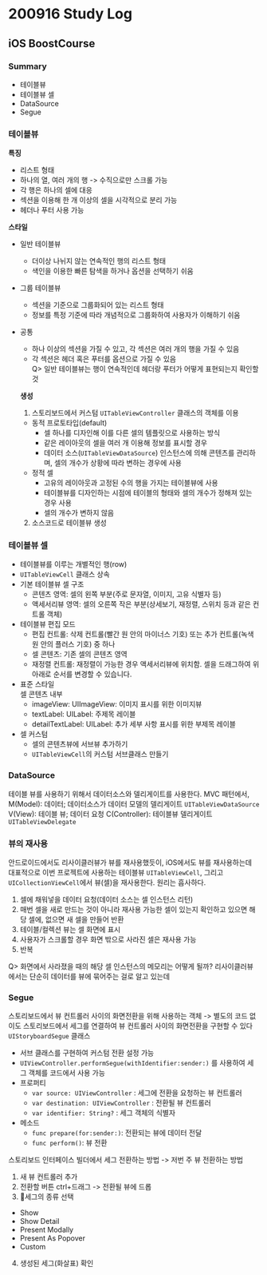 # 200916 Study Log

## iOS BoostCourse
### Summary
* 테이블뷰
* 테이블뷰 셀
* DataSource
* Segue


### 테이블뷰
<b>특징</b>
* 리스트 형태
* 하나의 열, 여러 개의 행 -> 수직으로만 스크롤 가능
* 각 행은 하나의 셀에 대응
* 섹션을 이용해 한 개 이상의 셀을 시각적으로 분리 가능
* 헤더나 푸터 사용 가능

<b>스타일</b>
* 일반 테이블뷰  
  * 더이상 나뉘지 않는 연속적인 행의 리스트 형태
  * 색인을 이용한 빠른 탐색을 하거나 옵션을 선택하기 쉬움
* 그룹 테이블뷰  
  * 섹션을 기준으로 그룹화되어 있는 리스트 형태
  * 정보를 특정 기준에 따라 개념적으로 그룹화하여 사용자가 이해하기 쉬움
* 공통
  * 하나 이상의 섹션을 가질 수 있고, 각 섹션은 여러 개의 행을 가질 수 있음
  * 각 섹션은 헤더 혹은 푸터를 옵션으로 가질 수 있음  
  Q> 일반 테이블뷰는 행이 연속적인데 헤더랑 푸터가 어떻게 표현되는지 확인할 것

  <b>생성</b>
  1. 스토리보드에서 커스텀 `UITableViewController` 클래스의 객체를 이용
    - 동적 프로토타입(default)  
      - 셀 하나를 디자인해 이를 다른 셀의 템플릿으로 사용하는 방식
      - 같은 레이아웃의 셀을 여러 개 이용해 정보를 표시할 경우
      - 데이터 소스(`UITableViewDataSource`) 인스턴스에 의해 콘텐츠를 관리하며, 셀의 개수가 상황에 따라 변하는 경우에 사용
    - 정적 셀
      - 고유의 레이아웃과 고정된 수의 행을 가지는 테이블뷰에 사용
      - 테이블뷰를 디자인하는 시점에 테이블의 형태와 셀의 개수가 정해져 있는 경우 사용
      - 셀의 개수가 변하지 않음
  2. 소스코드로 테이블뷰 생성

### 테이블뷰 셀
* 테이블뷰를 이루는 개별적인 행(row)
* `UITableViewCell` 클래스 상속
* 기본 테이블뷰 셀 구조
  * 콘텐츠 영역: 셀의 왼쪽 부분(주로 문자열, 이미지, 고유 식별자 등)
  * 액세서리뷰 영역: 셀의 오른쪽 작은 부분(상세보기, 재정렬, 스위치 등과 같은 컨트롤 객체)
* 테이블뷰 편집 모드
  * 편집 컨트롤: 삭제 컨트롤(빨간 원 안의 마이너스 기호) 또는 추가 컨트롤(녹색 원 안의 플러스 기호) 중 하나
  * 셀 콘텐츠: 기존 셀의 콘텐츠 영역
  * 재정렬 컨트롤: 재정렬이 가능한 경우 액세서리뷰에 위치함. 셀을 드래그하여 위아래로 순서를 변경할 수 있습니다.
* 표준 스타일  
셀 콘텐츠 내부
  * imageView: UIImageView: 이미지 표시를 위한 이미지뷰
  * textLabel: UILabel: 주제목 레이블
  * detailTextLabel: UILabel: 추가 세부 사항 표시를 위한 부제목 레이블
* 셀 커스텀
  * 셀의 콘텐츠뷰에 서브뷰 추가하기
  * `UITableViewCell`의 커스텀 서브클래스 만들기

### DataSource
테이블 뷰를 사용하기 위해서 데이터소스와 델리게이트를 사용한다.
MVC 패턴에서,
M(Model): 데이터; 데이터소스가 데이터 모델의 델리게이트 `UITableViewDataSource`
V(View): 테이블 뷰; 데이터 요청
C(Controller): 테이블뷰 델리게이트 `UITableViewDelegate`

### 뷰의 재사용
안드로이드에서도 리사이클러뷰가 뷰를 재사용했듯이, iOS에서도 뷰를 재사용하는데 대표적으로 이번 프로젝트에 사용하는 테이블뷰  `UITableViewCell`, 그리고 `UICollectionViewCell`에서 뷰(셀)을 재사용한다.
원리는 흡사하다.
1. 셀에 채워넣을 데이터 요청(데이터 소스는 셀 인스턴스 리턴)
2. 매번 셀을 새로 만드는 것이 아니라 재사용 가능한 셀이 있는지 확인하고 있으면 해당 셀에, 없으면 새 셀을 만들어 반환
3. 테이블/컬렉션 뷰는 셀 화면에 표시
4. 사용자가 스크롤할 경우 화면 밖으로 사라진 셀은 재사용 가능
5. 반복

Q> 화면에서 사라졌을 때의 해당 셀 인스턴스의 메모리는 어떻게 될까? 리사이클러뷰에서는 단순히 데이터를 뷰에 묶어주는 걸로 알고 있는데

### Segue
스토리보드에서 뷰 컨트롤러 사이의 화면전환을 위해 사용하는 객체
-> 별도의 코드 없이도 스토리보드에서 세그를 연결하여 뷰 컨트롤러 사이의 화면전환을 구현할 수 있다
`UIStoryboardSegue` 클래스
- 서브 클래스를 구현하여 커스텀 전환 설정 가능
-  `UIViewController.performSegue(withIdentifier:sender:)` 를 사용하여 세그 객체를 코드에서 사용 가능
- 프로퍼티
  - `var source: UIViewController` : 세그에 전환을 요청하는 뷰 컨트롤러
  - `var destination: UIViewController` : 전환될 뷰 컨트롤러
  - `var identifier: String?` : 세그 객체의 식별자
- 메소드
  - `func prepare(for:sender:)`: 전환되는 뷰에 데이터 전달
  - `func perform()`: 뷰 전환  

스토리보드 인터페이스 빌더에서 세그 전환하는 방법
-> 저번 주 뷰 전환하는 방법
1. 새 뷰 컨트롤러 추가
2. 전환할 버튼 ctrl+드래그 -> 전환될 뷰에 드롭
3. 세그의 종류 선택
  - Show
  - Show Detail
  - Present Modally
  - Present As Popover
  - Custom
4. 생성된 세그(화살표) 확인
